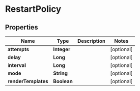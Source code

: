 

# RestartPolicy


## Properties

Name | Type | Description | Notes
------------ | ------------- | ------------- | -------------
**attempts** | **Integer** |  |  [optional]
**delay** | **Long** |  |  [optional]
**interval** | **Long** |  |  [optional]
**mode** | **String** |  |  [optional]
**renderTemplates** | **Boolean** |  |  [optional]



